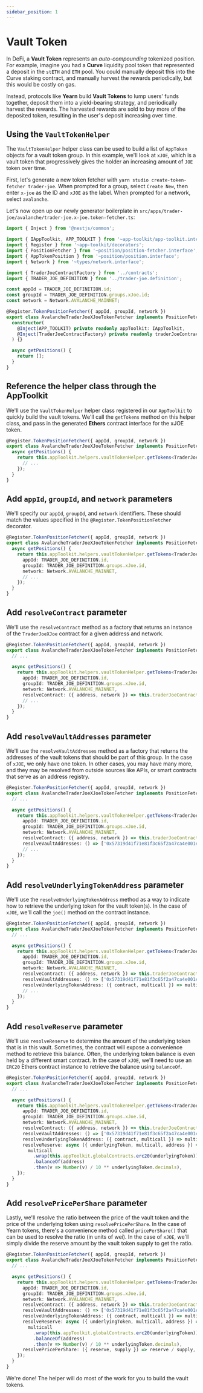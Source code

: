 ```yaml
---
sidebar_position: 1
---
```


# Vault Token

In DeFi, a **Vault Token** represents an _auto-compounding_ tokenized position. For example, imagine you had a **Curve** liquidity pool token that represented a deposit in the `stETH` and `ETH` pool. You could manually deposit this into the Curve staking contract, and manually harvest the rewards periodically, but this would be costly on gas.

Instead, protocols like **Yearn** build **Vault Tokens** to lump users' funds together, deposit them into a yield-bearing strategy, and periodically harvest the rewards. The harvested rewards are sold to buy more of the deposited token, resulting in the user's deposit increasing over time.

## Using the `VaultTokenHelper`

The `VaultTokenHelper` helper class can be used to build a list of `AppToken` objects for a vault token group. In this example, we'll look at `xJOE`, which is a vault token that progressively gives the holder an increasing amount of `JOE` token over time.

First, let's generate a new token fetcher with `yarn studio create-token-fetcher trader-joe`. When prompted for a group, select `Create New`, then enter `x-joe` as the ID and `xJOE` as the label. When prompted for a network, select `avalanche`.

Let's now open up our newly generator boilerplate in `src/apps/trader-joe/avalanche/trader-joe.x-joe.token-fetcher.ts`:

```ts
import { Inject } from '@nestjs/common';

import { IAppToolkit, APP_TOOLKIT } from '~app-toolkit/app-toolkit.interface';
import { Register } from '~app-toolkit/decorators';
import { PositionFetcher } from '~position/position-fetcher.interface';
import { AppTokenPosition } from '~position/position.interface';
import { Network } from '~types/network.interface';

import { TraderJoeContractFactory } from '../contracts';
import { TRADER_JOE_DEFINITION } from '../trader-joe.definition';

const appId = TRADER_JOE_DEFINITION.id;
const groupId = TRADER_JOE_DEFINITION.groups.xJoe.id;
const network = Network.AVALANCHE_MAINNET;

@Register.TokenPositionFetcher({ appId, groupId, network })
export class AvalancheTraderJoeXJoeTokenFetcher implements PositionFetcher<AppTokenPosition> {
  constructor(
    @Inject(APP_TOOLKIT) private readonly appToolkit: IAppToolkit,
    @Inject(TraderJoeContractFactory) private readonly traderJoeContractFactory: TraderJoeContractFactory,
  ) {}

  async getPositions() {
    return [];
  }
}
```

## Reference the helper class through the AppToolkit

We'll use the `VaultTokenHelper` helper class registered in our `AppToolkit` to quickly build the vault tokens. We'll call the `getTokens` method on this helper class, and pass in the generated **Ethers** contract interface for the xJOE token.

```ts
@Register.TokenPositionFetcher({ appId, groupId, network })
export class AvalancheTraderJoeXJoeTokenFetcher implements PositionFetcher<AppTokenPosition> {
  async getPositions() {
    return this.appToolkit.helpers.vaultTokenHelper.getTokens<TraderJoeXJoe>({
      // ...
    });
  }
}
```

## Add `appId`, `groupId`, and `network` parameters

We'll specify our `appId`, `groupId`, and `network` identifiers. These should match the values specified in the `@Register.TokenPositionFetcher` decorator.

```ts
@Register.TokenPositionFetcher({ appId, groupId, network })
export class AvalancheTraderJoeXJoeTokenFetcher implements PositionFetcher<AppTokenPosition> {
  async getPositions() {
    return this.appToolkit.helpers.vaultTokenHelper.getTokens<TraderJoeXJoe>({
      appId: TRADER_JOE_DEFINITION.id,
      groupId: TRADER_JOE_DEFINITION.groups.xJoe.id,
      network: Network.AVALANCHE_MAINNET,
      // ...
    });
  }
}
```

## Add `resolveContract` parameter

We'll use the `resolveContract` method as a factory that returns an instance of the `TraderJoeXJoe` contract for a given address and network.

```ts
@Register.TokenPositionFetcher({ appId, groupId, network })
export class AvalancheTraderJoeXJoeTokenFetcher implements PositionFetcher<AppTokenPosition> {
  // ...

  async getPositions() {
    return this.appToolkit.helpers.vaultTokenHelper.getTokens<TraderJoeXJoe>({
      appId: TRADER_JOE_DEFINITION.id,
      groupId: TRADER_JOE_DEFINITION.groups.xJoe.id,
      network: Network.AVALANCHE_MAINNET,
      resolveContract: ({ address, network }) => this.traderJoeContractFactory.traderJoeXJoe({ address, network }),
      // ...
    });
  }
}
```

## Add `resolveVaultAddresses` parameter

We'll use the `resolveVaultAddresses` method as a factory that returns the addresses of the vault tokens that should be part of this group. In the case of `xJOE`, we only have one token. In other cases, you may have many more, and they may be resolved from outside sources like APIs, or smart contracts that serve as an address registry.

```ts
@Register.TokenPositionFetcher({ appId, groupId, network })
export class AvalancheTraderJoeXJoeTokenFetcher implements PositionFetcher<AppTokenPosition> {
  // ...

  async getPositions() {
    return this.appToolkit.helpers.vaultTokenHelper.getTokens<TraderJoeXJoe>({
      appId: TRADER_JOE_DEFINITION.id,
      groupId: TRADER_JOE_DEFINITION.groups.xJoe.id,
      network: Network.AVALANCHE_MAINNET,
      resolveContract: ({ address, network }) => this.traderJoeContractFactory.traderJoeXJoe({ address, network }),
      resolveVaultAddresses: () => ['0x57319d41f71e81f3c65f2a47ca4e001ebafd4f33'],
      // ...
    });
  }
}
```

## Add `resolveUnderlyingTokenAddress` parameter

We'll use the `resolveUnderlyingTokenAddress` method as a way to indicate how to retrieve the underlying token for the vault token(s). In the case of `xJOE`, we'll call the `joe()` method on the contract instance.

```ts
@Register.TokenPositionFetcher({ appId, groupId, network })
export class AvalancheTraderJoeXJoeTokenFetcher implements PositionFetcher<AppTokenPosition> {
  // ...

  async getPositions() {
    return this.appToolkit.helpers.vaultTokenHelper.getTokens<TraderJoeXJoe>({
      appId: TRADER_JOE_DEFINITION.id,
      groupId: TRADER_JOE_DEFINITION.groups.xJoe.id,
      network: Network.AVALANCHE_MAINNET,
      resolveContract: ({ address, network }) => this.traderJoeContractFactory.traderJoeXJoe({ address, network }),
      resolveVaultAddresses: () => ['0x57319d41f71e81f3c65f2a47ca4e001ebafd4f33'],
      resolveUnderlyingTokenAddress: ({ contract, multicall }) => multicall.wrap(contract).joe(),
      // ...
    });
  }
}
```

## Add `resolveReserve` parameter

We'll use `resolveReserve` to determine the amount of the underlying token that is in this vault. Sometimes, the contract will expose a convenience method to retrieve this balance. Often, the underlying token balance is even held by a different smart contract. In the case of `xJOE`, we'll need to use an `ERC20` Ethers contract instance to retrieve the balance using `balanceOf`. 


```ts
@Register.TokenPositionFetcher({ appId, groupId, network })
export class AvalancheTraderJoeXJoeTokenFetcher implements PositionFetcher<AppTokenPosition> {
  // ...

  async getPositions() {
    return this.appToolkit.helpers.vaultTokenHelper.getTokens<TraderJoeXJoe>({
      appId: TRADER_JOE_DEFINITION.id,
      groupId: TRADER_JOE_DEFINITION.groups.xJoe.id,
      network: Network.AVALANCHE_MAINNET,
      resolveContract: ({ address, network }) => this.traderJoeContractFactory.traderJoeXJoe({ address, network }),
      resolveVaultAddresses: () => ['0x57319d41f71e81f3c65f2a47ca4e001ebafd4f33'],
      resolveUnderlyingTokenAddress: ({ contract, multicall }) => multicall.wrap(contract).joe(),
      resolveReserve: async ({ underlyingToken, multicall, address }) =>
        multicall
          .wrap(this.appToolkit.globalContracts.erc20(underlyingToken))
          .balanceOf(address)
          .then(v => Number(v) / 10 ** underlyingToken.decimals),
    });
  }
}
```

## Add `resolvePricePerShare` parameter

Lastly, we'll resolve the ratio between the price of the vault token and the price of the underlying token using `resolvePricePerShare`. In the case of Yearn tokens, there's a convenience method called `pricePerShare()` that can be used to resolve the ratio (in units of wei). In the case of `xJOE`, we'll simply divide the reserve amount by the vault token supply to get the ratio.

```ts
@Register.TokenPositionFetcher({ appId, groupId, network })
export class AvalancheTraderJoeXJoeTokenFetcher implements PositionFetcher<AppTokenPosition> {
  // ...

  async getPositions() {
    return this.appToolkit.helpers.vaultTokenHelper.getTokens<TraderJoeXJoe>({
      appId: TRADER_JOE_DEFINITION.id,
      groupId: TRADER_JOE_DEFINITION.groups.xJoe.id,
      network: Network.AVALANCHE_MAINNET,
      resolveContract: ({ address, network }) => this.traderJoeContractFactory.traderJoeXJoe({ address, network }),
      resolveVaultAddresses: () => ['0x57319d41f71e81f3c65f2a47ca4e001ebafd4f33'],
      resolveUnderlyingTokenAddress: ({ contract, multicall }) => multicall.wrap(contract).joe(),
      resolveReserve: async ({ underlyingToken, multicall, address }) =>
        multicall
          .wrap(this.appToolkit.globalContracts.erc20(underlyingToken))
          .balanceOf(address)
          .then(v => Number(v) / 10 ** underlyingToken.decimals),
      resolvePricePerShare: ({ reserve, supply }) => reserve / supply,
    });
  }
}
```

We're done! The helper will do most of the work for you to build the vault tokens.